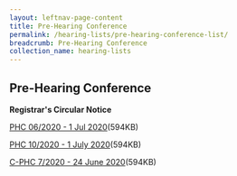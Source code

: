 ```yaml
---
layout: leftnav-page-content
title: Pre-Hearing Conference
permalink: /hearing-lists/pre-hearing-conference-list/
breadcrumb: Pre-Hearing Conference
collection_name: hearing-lists
---
```


Pre-Hearing Conference
---

**Registrar's Circular Notice**

[PHC 06/2020 - 1 Jul 2020](/files/Phc062020-1July2020.pdf)(594KB)

[PHC 10/2020 - 1 July 2020](/files/Phc102020-01July2020.pdf)(594KB)

[C-PHC 7/2020 - 24 June 2020](/files/C-Phc072020-24June2020.pdf)(594KB)


